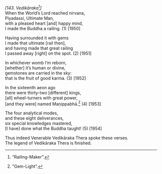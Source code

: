 *\[143. Vedikāraka*[^1]*\]*  
When the World’s Lord reached nirvana,  
Piyadassi, Ultimate Man,  
with a pleased heart \[and\] happy mind,  
I made the Buddha a railing. (1) \[1950\]

Having surrounded it with gems  
I made that ultimate \[rail then\],  
and having made that great railing  
I passed away \[right\] on the spot. (2) \[1951\]

In whichever womb I’m reborn,  
\[whether\] it’s human or divine,  
gemstones are carried in the sky:  
that is the fruit of good karma. (3) \[1952\]

In the sixteenth aeon ago  
there were thirty-two \[different\] kings,  
\[all\] wheel-turners with great power,  
\[and they were\] named Maṇippabhā.[^2] (4) \[1953\]

The four analytical modes,  
and these eight deliverances,  
six special knowledges mastered,  
\[I have\] done what the Buddha taught! (5) \[1954\]

Thus indeed Venerable Vedikāraka Thera spoke these verses.  
The legend of Vedikāraka Thera is finished.  
[^1]: “Railing-Maker”.  
[^2]: “Gem-Light”.
